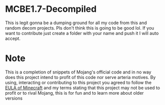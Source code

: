 # MCBE1.7-Decompiled
This is legit gonna be a dumping ground for all my code from this and random decom projects. Pls don't think this is going to be good lol.
If you want to contribute just create a folder with your name and push it I will auto accept.  

# Note

This is a completion of snippets of Mojang's official code and in no way does this project intend to profit of this code nor serve arteria motives. By using, interacting  or contributing to this project you agreed to follow the [EULA of Minecraft](https://www.minecraft.net/en-us/eula) and my terms stating that this project may not be used to profit or to rival Mojang, this is for fun and to learn more about older versions

